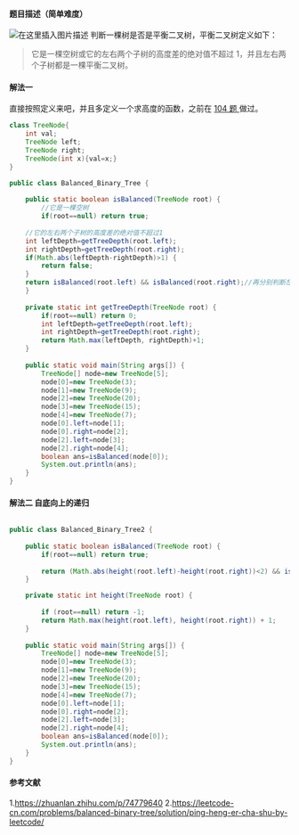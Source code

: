 ﻿#### 题目描述（简单难度）
![在这里插入图片描述](https://img-blog.csdnimg.cn/20200629070947884.jpg)
判断一棵树是否是平衡二叉树，平衡二叉树定义如下：

> 它是一棵空树或它的左右两个子树的高度差的绝对值不超过 1，并且左右两个子树都是一棵平衡二叉树。

#### 解法一
直接按照定义来吧，并且多定义一个求高度的函数，之前在 [104 题 ](https://blog.csdn.net/weixin_35770067/article/details/106867699)做过。

```java
class TreeNode{
	int val;
	TreeNode left;
	TreeNode right;
	TreeNode(int x){val=x;}
}

public class Balanced_Binary_Tree {
	
	public static boolean isBalanced(TreeNode root) {
		//它是一棵空树
		if(root==null) return true;
	
	//它的左右两个子树的高度差的绝对值不超过1
	int leftDepth=getTreeDepth(root.left);
	int rightDepth=getTreeDepth(root.right);
	if(Math.abs(leftDepth-rightDepth)>1) {
		return false;
	}
	return isBalanced(root.left) && isBalanced(root.right);//再分别判断左右子树是不是平衡二叉树
    }
	
	private static int getTreeDepth(TreeNode root) {
		if(root==null) return 0;
		int leftDepth=getTreeDepth(root.left);
		int rightDepth=getTreeDepth(root.right);
		return Math.max(leftDepth, rightDepth)+1;
	}
	
	public static void main(String args[]) {
		TreeNode[] node=new TreeNode[5];
		node[0]=new TreeNode(3);
		node[1]=new TreeNode(9);
		node[2]=new TreeNode(20);
		node[3]=new TreeNode(15);
		node[4]=new TreeNode(7);
		node[0].left=node[1];
		node[0].right=node[2];
		node[2].left=node[3];
		node[2].right=node[4];
		boolean ans=isBalanced(node[0]);
		System.out.println(ans);
	}
}
```
#### 解法二 自底向上的递归

```java

public class Balanced_Binary_Tree2 {
	
	public static boolean isBalanced(TreeNode root) {
		if(root==null) return true;
	    
		return (Math.abs(height(root.left)-height(root.right))<2) && isBalanced(root.left) && isBalanced(root.right);
	}

	private static int height(TreeNode root) {
		
	    if (root==null) return -1;
	    return Math.max(height(root.left), height(root.right)) + 1;
	}
	
	public static void main(String args[]) {
		TreeNode[] node=new TreeNode[5];
		node[0]=new TreeNode(3);
		node[1]=new TreeNode(9);
		node[2]=new TreeNode(20);
		node[3]=new TreeNode(15);
		node[4]=new TreeNode(7);
		node[0].left=node[1];
		node[0].right=node[2];
		node[2].left=node[3];
		node[2].right=node[4];
		boolean ans=isBalanced(node[0]);
		System.out.println(ans);
	}
}
```
#### 参考文献
1.https://zhuanlan.zhihu.com/p/74779640
2.https://leetcode-cn.com/problems/balanced-binary-tree/solution/ping-heng-er-cha-shu-by-leetcode/
